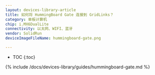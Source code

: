 ```yaml
---
layout: devices-library-article
title: 如何将 HummingBoard Gate 连接到 GridLinks？
category: 单板计算机
chip: i.MX6DualLite
connectivity: 以太网、WIFI、蓝牙
vendor: SolidRun
deviceImageFileName: hummingboard-gate.png

---
```



* TOC
{:toc}

{% include /docs/devices-library/guides/hummingboard-gate.md %}